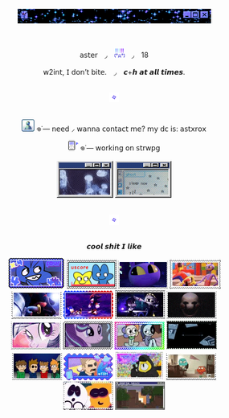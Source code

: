 <div align="center">
  
  ![dc](IMG_8745.gif)

<br>
<p align="center"> 
  
  𝖺𝗌𝗍𝖾𝗋　◞　![dc](IMG_4199.gif)　◞　18

<p align="center">
  𝗐2𝗂𝗇𝗍, 𝖨 𝖽𝗈𝗇’𝗍 𝖻𝗂𝗍𝖾.　◞　𝙘+𝙝 𝙖𝙩 𝙖𝙡𝙡 𝙩𝙞𝙢𝙚𝙨. </p>

<br>
<div align="center">
  <img src="IMG_3759.gif">
<br>
<br>

![dc](IMG_8530.gif) 𖦹˙— 𝗇𝖾𝖾𝖽 ⸝ 𝗐𝖺𝗇𝗇𝖺 𝖼𝗈𝗇𝗍𝖺𝖼𝗍 𝗆𝖾? 𝗆𝗒 𝖽𝖼 𝗂𝗌: 𝖺𝗌𝗍𝗑𝗋𝗈𝗑 

![sp](IMG_3756.gif) 𖦹˙— 𝗐𝗈𝗋𝗄𝗂𝗇𝗀 𝗈𝗇 𝗌𝗍𝗋𝗐𝗉𝗀
<br>
<br>
![jelly](IMG_8536.gif) ![zzz](IMG_8537.png)
<br>
<br>
<div align="center">
  <img src="IMG_3759.gif">
<br>
<br> 
<p align="center"> 𝙘𝙤𝙤𝙡 𝙨𝙝𝙞𝙩 𝙄 𝙡𝙞𝙠𝙚 

<div align="center">
  
![four](IMG_8608.png) ![fourx](IMG_8601.png) ![jax](IMG_3806.gif) ![fnyb](IMG_8652.gif) ![shad](IMG_8630.gif) ![sndw](IMG_8633.gif) ![nuzi2](IMG_8690.gif) ![pupt](IMG_3801.gif) ![mlp2](IMG_8540.gif) ![strlglmr](IMG_8696.gif) ![dw](IMG_8694.png) ![dib](IMG_8704.gif) ![ew](IMG_8588.gif) ![tom](IMG_8672.gif) ![gf](IMG_8729.gif) ![tawog](IMG_8683.gif) ![sm](IMG_8679.gif) ![mc](IMG_8731.gif)

